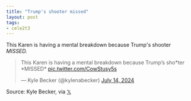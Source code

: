 ```yaml
---
title: "Trump's shooter missed"
layout: post
tags:
- cele2t3
---
```


This Karen is having a mental breakdown because Trump's shooter *MISSED.*

<blockquote class="twitter-tweet"><p lang="en" dir="ltr">This Karen is having a mental breakdown because Trump’s sho*ter *MISSED* <a href="https://t.co/CowStusy5s">pic.twitter.com/CowStusy5s</a></p>&mdash; Kyle Becker (@kylenabecker) <a href="https://twitter.com/kylenabecker/status/1812301442490749187?ref_src=twsrc%5Etfw">July 14, 2024</a></blockquote> <script async src="https://platform.twitter.com/widgets.js" charset="utf-8"></script>

Source: Kyle Becker, via [𝕏](https://x.com)
